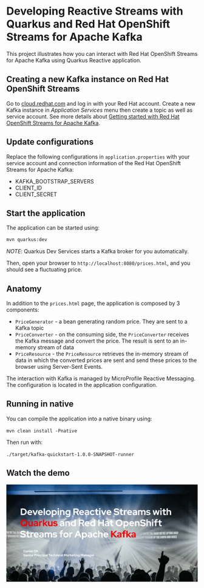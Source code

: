 Developing Reactive Streams with Quarkus and Red Hat OpenShift Streams for Apache Kafka
========================

This project illustrates how you can interact with Red Hat OpenShift Streams for Apache Kafka using Quarkus Reactive application.

## Creating a new Kafka instance on Red Hat OpenShift Streams

Go to [cloud.redhat.com](cloud.redhat.com^) and log in with your Red Hat account. Create a new Kafka instance in *Application Services* menu then create a topic as well as service account. See more details about [Getting started with Red Hat OpenShift Streams for Apache Kafka](https://developers.redhat.com/articles/2021/07/07/getting-started-red-hat-openshift-streams-apache-kafka^).

## Update configurations

Replace the following configurations in `application.properties` with your service account and connection information of the Red Hat OpenShift Streams for Apache Kafka:

* KAFKA_BOOTSTRAP_SERVERS
* CLIENT_ID
* CLIENT_SECRET

## Start the application

The application can be started using: 

```bash
mvn quarkus:dev
```

_NOTE_: Quarkus Dev Services starts a Kafka broker for you automatically. 

Then, open your browser to `http://localhost:8080/prices.html`, and you should see a fluctuating price.

## Anatomy

In addition to the `prices.html` page, the application is composed by 3 components:

* `PriceGenerator` - a bean generating random price. They are sent to a Kafka topic
* `PriceConverter` - on the consuming side, the `PriceConverter` receives the Kafka message and convert the price.
The result is sent to an in-memory stream of data
* `PriceResource`  - the `PriceResource` retrieves the in-memory stream of data in which the converted prices are sent and send these prices to the browser using Server-Sent Events.

The interaction with Kafka is managed by MicroProfile Reactive Messaging.
The configuration is located in the application configuration.

## Running in native

You can compile the application into a native binary using:

`mvn clean install -Pnative`

Then run with:

`./target/kafka-quickstart-1.0.0-SNAPSHOT-runner` 

## Watch the demo

[![Developing Reactive Streams with Quarkus and Red Hat OpenShift Streams for Apache Kafka](images/thumbnail.png)](https://youtu.be/WDPx7abR328^)

